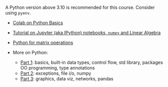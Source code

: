 
A Python version above 3.10 is recommended for this course. Consider using `pyenv`.

- [Colab on Python Basics](https://colab.research.google.com/github/DM561/dm561.github.io/blob/master/assets/Python_in_a_Nutshell.ipynb)

- [Tutorial on Jupyter (aka IPython) notebooks, `numpy` and Linear Algebra](https://github.com/DM871/dm871.github.io/blob/main/notebooks/Tutorial.ipynb)

- [Python for matrix operations](https://github.com/DM871/dm871.github.io/blob/main/notebooks/Tutorial4Exam.ipynb)

- More on Python: 

  - [Part 1](https://dm587.github.io/assets/dm587-lec1.pdf): basics, built-in
    data types, control flow, std library, packages OO programming, type annotations
  - [Part 2](https://dm587.github.io/assets/dm587-lec3.pdf): exceptions, file i/o, numpy
  - [Part 3](https://dm587.github.io/assets/dm587-lec3.pdf): graphics, data viz,
    networks, pandas
